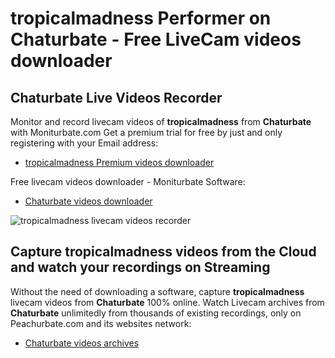 # tropicalmadness Performer on Chaturbate - Free LiveCam videos downloader

## Chaturbate Live Videos Recorder

Monitor and record livecam videos of **tropicalmadness** from **Chaturbate** with Moniturbate.com
Get a premium trial for free by just and only registering with your Email address:
* [tropicalmadness Premium videos downloader](https://moniturbate.com/request-demo-licence-key.html)

Free livecam videos downloader - Moniturbate Software:
* [Chaturbate videos downloader](https://moniturbate.com/moniturbate-download-software.html)

![tropicalmadness livecam videos recorder](https://peachurnet.com/templates/moniturbate-software.png)


## Capture tropicalmadness videos from the Cloud and watch your recordings on Streaming

Without the need of downloading a software, capture **tropicalmadness** livecam videos from **Chaturbate** 100% online.
Watch Livecam archives from **Chaturbate** unlimitedly from thousands of existing recordings, only on Peachurbate.com and its websites network:
* [Chaturbate videos archives](https://peachurnet.com/)